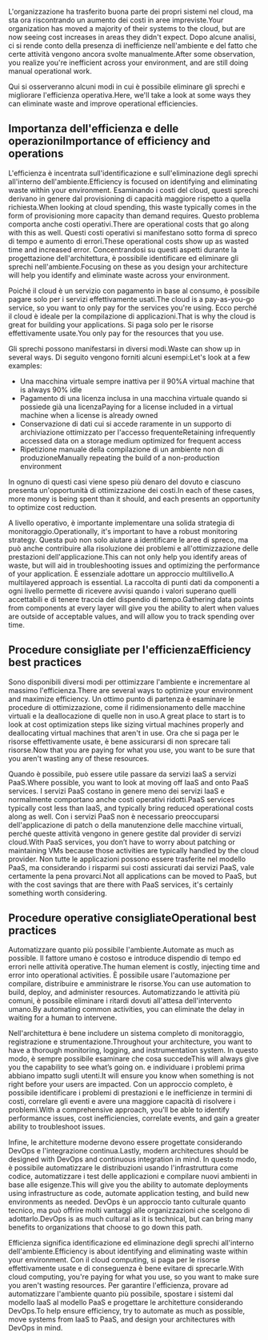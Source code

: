<span data-ttu-id="d8c72-101">L'organizzazione ha trasferito buona parte dei propri sistemi nel cloud, ma sta ora riscontrando un aumento dei costi in aree impreviste.</span><span class="sxs-lookup"><span data-stu-id="d8c72-101">Your organization has moved a majority of their systems to the cloud, but are now seeing cost increases in areas they didn't expect.</span></span> <span data-ttu-id="d8c72-102">Dopo alcune analisi, ci si rende conto della presenza di inefficienze nell'ambiente e del fatto che certe attività vengono ancora svolte manualmente.</span><span class="sxs-lookup"><span data-stu-id="d8c72-102">After some observation, you realize you're inefficient across your environment, and are still doing manual operational work.</span></span> 

<span data-ttu-id="d8c72-103">Qui si osserveranno alcuni modi in cui è possibile eliminare gli sprechi e migliorare l'efficienza operativa.</span><span class="sxs-lookup"><span data-stu-id="d8c72-103">Here, we'll take a look at some ways they can eliminate waste and improve operational efficiencies.</span></span>

## <a name="importance-of-efficiency-and-operations"></a><span data-ttu-id="d8c72-104">Importanza dell'efficienza e delle operazioni</span><span class="sxs-lookup"><span data-stu-id="d8c72-104">Importance of efficiency and operations</span></span>

<span data-ttu-id="d8c72-105">L'efficienza è incentrata sull'identificazione e sull'eliminazione degli sprechi all'interno dell'ambiente.</span><span class="sxs-lookup"><span data-stu-id="d8c72-105">Efficiency is focused on identifying and eliminating waste within your environment.</span></span> <span data-ttu-id="d8c72-106">Esaminando i costi del cloud, questi sprechi derivano in genere dal provisioning di capacità maggiore rispetto a quella richiesta.</span><span class="sxs-lookup"><span data-stu-id="d8c72-106">When looking at cloud spending, this waste typically comes in the form of provisioning more capacity than demand requires.</span></span> <span data-ttu-id="d8c72-107">Questo problema comporta anche costi operativi.</span><span class="sxs-lookup"><span data-stu-id="d8c72-107">There are operational costs that go along with this as well.</span></span> <span data-ttu-id="d8c72-108">Questi costi operativi si manifestano sotto forma di spreco di tempo e aumento di errori.</span><span class="sxs-lookup"><span data-stu-id="d8c72-108">These operational costs show up as wasted time and increased error.</span></span> <span data-ttu-id="d8c72-109">Concentrandosi su questi aspetti durante la progettazione dell'architettura, è possibile identificare ed eliminare gli sprechi nell'ambiente.</span><span class="sxs-lookup"><span data-stu-id="d8c72-109">Focusing on these as you design your architecture will help you identify and eliminate waste across your environment.</span></span>

<span data-ttu-id="d8c72-110">Poiché il cloud è un servizio con pagamento in base al consumo, è possibile pagare solo per i servizi effettivamente usati.</span><span class="sxs-lookup"><span data-stu-id="d8c72-110">The cloud is a pay-as-you-go service, so you want to only pay for the services you're using.</span></span> <span data-ttu-id="d8c72-111">Ecco perché il cloud è ideale per la compilazione di applicazioni.</span><span class="sxs-lookup"><span data-stu-id="d8c72-111">That is why the cloud is great for building your applications.</span></span> <span data-ttu-id="d8c72-112">Si paga solo per le risorse effettivamente usate.</span><span class="sxs-lookup"><span data-stu-id="d8c72-112">You only pay for the resources that you use.</span></span>

<span data-ttu-id="d8c72-113">Gli sprechi possono manifestarsi in diversi modi.</span><span class="sxs-lookup"><span data-stu-id="d8c72-113">Waste can show up in several ways.</span></span> <span data-ttu-id="d8c72-114">Di seguito vengono forniti alcuni esempi:</span><span class="sxs-lookup"><span data-stu-id="d8c72-114">Let's look at a few examples:</span></span>

* <span data-ttu-id="d8c72-115">Una macchina virtuale sempre inattiva per il 90%</span><span class="sxs-lookup"><span data-stu-id="d8c72-115">A virtual machine that is always 90% idle</span></span>
* <span data-ttu-id="d8c72-116">Pagamento di una licenza inclusa in una macchina virtuale quando si possiede già una licenza</span><span class="sxs-lookup"><span data-stu-id="d8c72-116">Paying for a license included in a virtual machine when a license is already owned</span></span>
* <span data-ttu-id="d8c72-117">Conservazione di dati cui si accede raramente in un supporto di archiviazione ottimizzato per l'accesso frequente</span><span class="sxs-lookup"><span data-stu-id="d8c72-117">Retaining infrequently accessed data on a storage medium optimized for frequent access</span></span>
* <span data-ttu-id="d8c72-118">Ripetizione manuale della compilazione di un ambiente non di produzione</span><span class="sxs-lookup"><span data-stu-id="d8c72-118">Manually repeating the build of a non-production environment</span></span>

<span data-ttu-id="d8c72-119">In ognuno di questi casi viene speso più denaro del dovuto e ciascuno presenta un'opportunità di ottimizzazione dei costi.</span><span class="sxs-lookup"><span data-stu-id="d8c72-119">In each of these cases, more money is being spent than it should, and each presents an opportunity to optimize cost reduction.</span></span>

<span data-ttu-id="d8c72-120">A livello operativo, è importante implementare una solida strategia di monitoraggio.</span><span class="sxs-lookup"><span data-stu-id="d8c72-120">Operationally, it's important to have a robust monitoring strategy.</span></span> <span data-ttu-id="d8c72-121">Questa può non solo aiutare a identificare le aree di spreco, ma può anche contribuire alla risoluzione dei problemi e all'ottimizzazione delle prestazioni dell'applicazione.</span><span class="sxs-lookup"><span data-stu-id="d8c72-121">This can not only help you identify areas of waste, but will aid in troubleshooting issues and optimizing the performance of your application.</span></span> <span data-ttu-id="d8c72-122">È essenziale adottare un approccio multilivello.</span><span class="sxs-lookup"><span data-stu-id="d8c72-122">A multilayered approach is essential.</span></span> <span data-ttu-id="d8c72-123">La raccolta di punti dati da componenti a ogni livello permette di ricevere avvisi quando i valori superano quelli accettabili e di tenere traccia del dispendio di tempo.</span><span class="sxs-lookup"><span data-stu-id="d8c72-123">Gathering data points from components at every layer will give you the ability to alert when values are outside of acceptable values, and will allow you to track spending over time.</span></span>

## <a name="efficiency-best-practices"></a><span data-ttu-id="d8c72-124">Procedure consigliate per l'efficienza</span><span class="sxs-lookup"><span data-stu-id="d8c72-124">Efficiency best practices</span></span>

<span data-ttu-id="d8c72-125">Sono disponibili diversi modi per ottimizzare l'ambiente e incrementare al massimo l'efficienza.</span><span class="sxs-lookup"><span data-stu-id="d8c72-125">There are several ways to optimize your environment and maximize efficiency.</span></span> <span data-ttu-id="d8c72-126">Un ottimo punto di partenza è esaminare le procedure di ottimizzazione, come il ridimensionamento delle macchine virtuali e la deallocazione di quelle non in uso.</span><span class="sxs-lookup"><span data-stu-id="d8c72-126">A great place to start is to look at cost optimization steps like sizing virtual machines properly and deallocating virtual machines that aren't in use.</span></span> <span data-ttu-id="d8c72-127">Ora che si paga per le risorse effettivamente usate, è bene assicurarsi di non sprecare tali risorse.</span><span class="sxs-lookup"><span data-stu-id="d8c72-127">Now that you are paying for what you use, you want to be sure that you aren't wasting any of these resources.</span></span>

<span data-ttu-id="d8c72-128">Quando è possibile, può essere utile passare da servizi IaaS a servizi PaaS.</span><span class="sxs-lookup"><span data-stu-id="d8c72-128">Where possible, you want to look at moving off IaaS and onto PaaS services.</span></span> <span data-ttu-id="d8c72-129">I servizi PaaS costano in genere meno dei servizi IaaS e normalmente comportano anche costi operativi ridotti.</span><span class="sxs-lookup"><span data-stu-id="d8c72-129">PaaS services typically cost less than IaaS, and typically bring reduced operational costs along as well.</span></span> <span data-ttu-id="d8c72-130">Con i servizi PaaS non è necessario preoccuparsi dell'applicazione di patch o della manutenzione delle macchine virtuali, perché queste attività vengono in genere gestite dal provider di servizi cloud.</span><span class="sxs-lookup"><span data-stu-id="d8c72-130">With PaaS services, you don’t have to worry about patching or maintaining VMs because those activities are typically handled by the cloud provider.</span></span> <span data-ttu-id="d8c72-131">Non tutte le applicazioni possono essere trasferite nel modello PaaS, ma considerando i risparmi sui costi assicurati dai servizi PaaS, vale certamente la pena provarci.</span><span class="sxs-lookup"><span data-stu-id="d8c72-131">Not all applications can be moved to PaaS, but with the cost savings that are there with PaaS services, it's certainly something worth considering.</span></span>

## <a name="operational-best-practices"></a><span data-ttu-id="d8c72-132">Procedure operative consigliate</span><span class="sxs-lookup"><span data-stu-id="d8c72-132">Operational best practices</span></span>

<span data-ttu-id="d8c72-133">Automatizzare quanto più possibile l'ambiente.</span><span class="sxs-lookup"><span data-stu-id="d8c72-133">Automate as much as possible.</span></span> <span data-ttu-id="d8c72-134">Il fattore umano è costoso e introduce dispendio di tempo ed errori nelle attività operative.</span><span class="sxs-lookup"><span data-stu-id="d8c72-134">The human element is costly, injecting time and error into operational activities.</span></span> <span data-ttu-id="d8c72-135">È possibile usare l'automazione per compilare, distribuire e amministrare le risorse.</span><span class="sxs-lookup"><span data-stu-id="d8c72-135">You can use automation to build, deploy, and administer resources.</span></span> <span data-ttu-id="d8c72-136">Automatizzando le attività più comuni, è possibile eliminare i ritardi dovuti all'attesa dell'intervento umano.</span><span class="sxs-lookup"><span data-stu-id="d8c72-136">By automating common activities, you can eliminate the delay in waiting for a human to intervene.</span></span>

<span data-ttu-id="d8c72-137">Nell'architettura è bene includere un sistema completo di monitoraggio, registrazione e strumentazione.</span><span class="sxs-lookup"><span data-stu-id="d8c72-137">Throughout your architecture, you want to have a thorough monitoring, logging, and instrumentation system.</span></span> <span data-ttu-id="d8c72-138">In questo modo, è sempre possibile esaminare che cosa succede</span><span class="sxs-lookup"><span data-stu-id="d8c72-138">This will always give you the capability to see what’s going on.</span></span> <span data-ttu-id="d8c72-139">e individuare i problemi prima abbiano impatto sugli utenti.</span><span class="sxs-lookup"><span data-stu-id="d8c72-139">It will ensure you know when something is not right before your users are impacted.</span></span> <span data-ttu-id="d8c72-140">Con un approccio completo, è possibile identificare i problemi di prestazioni e le inefficienze in termini di costi, correlare gli eventi e avere una maggiore capacità di risolvere i problemi.</span><span class="sxs-lookup"><span data-stu-id="d8c72-140">With a comprehensive approach, you'll be able to identify performance issues, cost inefficiencies, correlate events, and gain a greater ability to troubleshoot issues.</span></span>

<span data-ttu-id="d8c72-141">Infine, le architetture moderne devono essere progettate considerando DevOps e l'integrazione continua.</span><span class="sxs-lookup"><span data-stu-id="d8c72-141">Lastly, modern architectures should be designed with DevOps and continuous integration in mind.</span></span> <span data-ttu-id="d8c72-142">In questo modo, è possibile automatizzare le distribuzioni usando l'infrastruttura come codice, automatizzare i test delle applicazioni e compilare nuovi ambienti in base alle esigenze.</span><span class="sxs-lookup"><span data-stu-id="d8c72-142">This will give you the ability to automate deployments using infrastructure as code, automate application testing, and build new environments as needed.</span></span> <span data-ttu-id="d8c72-143">DevOps è un approccio tanto culturale quanto tecnico, ma può offrire molti vantaggi alle organizzazioni che scelgono di adottarlo.</span><span class="sxs-lookup"><span data-stu-id="d8c72-143">DevOps is as much cultural as it is technical, but can bring many benefits to organizations that choose to go down this path.</span></span>

<span data-ttu-id="d8c72-144">Efficienza significa identificazione ed eliminazione degli sprechi all'interno dell'ambiente.</span><span class="sxs-lookup"><span data-stu-id="d8c72-144">Efficiency is about identifying and eliminating waste within your environment.</span></span> <span data-ttu-id="d8c72-145">Con il cloud computing, si paga per le risorse effettivamente usate e di conseguenza è bene evitare di sprecarle.</span><span class="sxs-lookup"><span data-stu-id="d8c72-145">With cloud computing, you're paying for what you use, so you want to make sure you aren't wasting resources.</span></span> <span data-ttu-id="d8c72-146">Per garantire l'efficienza, provare ad automatizzare l'ambiente quanto più possibile, spostare i sistemi dal modello IaaS al modello PaaS e progettare le architetture considerando DevOps.</span><span class="sxs-lookup"><span data-stu-id="d8c72-146">To help ensure efficiency, try to automate as much as possible, move systems from IaaS to PaaS, and design your architectures with DevOps in mind.</span></span> 
